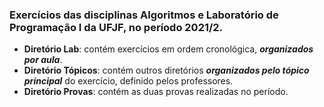 ### Exercícios das disciplinas Algoritmos e Laboratório de Programação I da UFJF, no período 2021/2.

- **Diretório Lab**: contém exercícios em ordem cronológica, ***organizados por aula***.
- **Diretório Tópicos**: contém outros diretórios ***organizados pelo tópico principal*** do exercício, definido pelos professores. 
- **Diretório Provas**: contém as duas provas realizadas no período.
